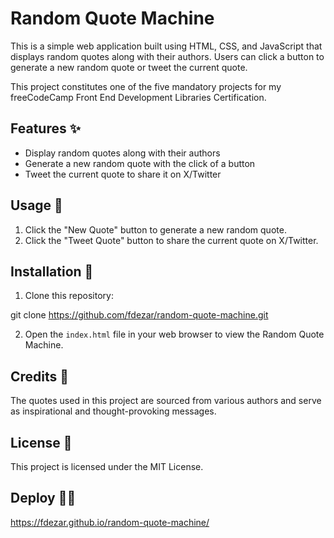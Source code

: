 # Random Quote Machine

This is a simple web application built using HTML, CSS, and JavaScript that displays random quotes along with their authors. Users can click a button to generate a new random quote or tweet the current quote.

This project constitutes one of the five mandatory projects for my freeCodeCamp Front End Development Libraries Certification.

## Features ✨

- Display random quotes along with their authors
- Generate a new random quote with the click of a button
- Tweet the current quote to share it on X/Twitter

## Usage 🚀

1. Click the "New Quote" button to generate a new random quote.
2. Click the "Tweet Quote" button to share the current quote on X/Twitter.

## Installation 🔧

1. Clone this repository:

git clone https://github.com/fdezar/random-quote-machine.git

2. Open the `index.html` file in your web browser to view the Random Quote Machine.

## Credits 🙌

The quotes used in this project are sourced from various authors and serve as inspirational and thought-provoking messages.

## License 📄

This project is licensed under the MIT License.

## Deploy 👨‍💻

https://fdezar.github.io/random-quote-machine/
